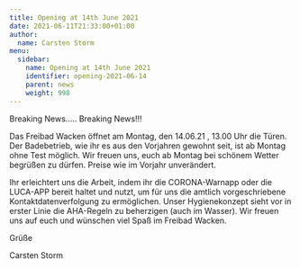 ```yaml
---
title: Opening at 14th June 2021
date: 2021-06-11T21:33:00+01:00
author:
  name: Carsten Storm
menu:
  sidebar:
    name: Opening at 14th June 2021
    identifier: opening-2021-06-14
    parent: news
    weight: 998
---
```


Breaking News..... Breaking News!!!

Das Freibad Wacken öffnet am Montag, den 14.06.21 , 13.00 Uhr die Türen.
Der Badebetrieb, wie ihr es aus den Vorjahren gewohnt seit, ist ab Montag ohne Test möglich.
Wir freuen uns, euch ab Montag bei schönem Wetter begrüßen zu dürfen.
Preise wie im Vorjahr unverändert.

Ihr erleichtert uns die Arbeit, indem ihr die CORONA-Warnapp oder die LUCA-APP bereit haltet und nutzt, um für uns die amtlich vorgeschriebene Kontaktdatenverfolgung zu ermöglichen.
Unser Hygienekonzept sieht vor in erster Linie die AHA-Regeln zu beherzigen (auch im Wasser).
Wir freuen uns auf euch und wünschen viel Spaß im Freibad Wacken.

Grüße

Carsten Storm
